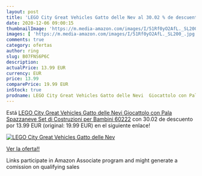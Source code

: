 ```yaml
---
layout: post
title: 'LEGO City Great Vehicles Gatto delle Nev al 30.02 % de descuento'
date: 2020-12-06 09:00:15
thumbnailImage: 'https://m.media-amazon.com/images/I/51Rf0yO2AfL._SL200_.jpg'
images: [ 'https://m.media-amazon.com/images/I/51Rf0yO2AfL._SL200_.jpg' ]
comments: true
category: ofertas
author: ring
slug: B07FNS6P6C
description:
actualPrice: 13.99 EUR
currency: EUR
price: 13.99
comparePrice: 19.99 EUR
inStock: true
prodname: LEGO City Great Vehicles Gatto delle Nevi  Giocattolo con Pala Spazzaneve  Set di Costruzioni per Bambini  60222
---
```


Está [LEGO City Great Vehicles Gatto delle Nevi  Giocattolo con Pala Spazzaneve  Set di Costruzioni per Bambini  60222](https://www.amazon.it/dp/B07FNS6P6C/?tag=tolees00-21) con 30.02 de descuento por 13.99 EUR (original: 19.99 EUR) en el siguiente enlace!

[![LEGO City Great Vehicles Gatto delle Nev](https://m.media-amazon.com/images/I/51Rf0yO2AfL._SL200_.jpg)](https://www.amazon.it/dp/B07FNS6P6C/?tag=tolees00-21)

[Ver la oferta!!](https://www.amazon.it/dp/B07FNS6P6C/?tag=tolees00-21)

Links participate in Amazon Associate program and might generate a comission on qualifying sales


